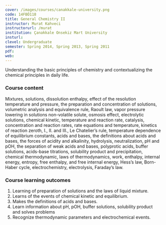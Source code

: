 ```yaml
---
cover: /images/courses/canakkale-university.png
code: 14FBÖ118
title: General Chemistry II
instructor: Murat Kahveci
instructorurl: /murat
institution: Çanakkale Onsekiz Mart University
insturl:
clevel: Undergraduate
semester: Spring 2014, Spring 2013, Spring 2011
pdf:
web:
---
```

Understanding the basic principles of chemistry and contextualizing the chemical principles in daily life.

### Course content

Mixtures, solutions, dissolution enthalpy, effect of the resolution temperature and pressure, the preparation and concentration of solutions, volumetric analysis and equivalence rule, Raoult law, vapor pressure lowering in solutions non-volatile solute, osmosis effect, electrolytic solutions, chemical kinetic, temperature and reaction rate, catalysis, concentration and reaction rates, rate equations and temperature, kinetics of reaction zeroth, I., II. and III., Le Chatelier’s rule, temperature dependence of equilibrium constants, acids and bases, the definitions about acids and bases, the forces of acidity and alkalinity, hydrolysis, neutralization, pH and pOH, the separation of weak acids and bases, polyprotic acids, buffer solutions, acids-base titrations, solubility product and precipitation, chemical thermodynamic, laws of thermodynamics, work, enthalpy, internal energy, entropy, free enthalpy, and free internal energy, Hess’s law, Born-Haber cycle, electrochemistry, electrolysis, Faraday’s law.

### Course learning outcomes

1. Learning of preparation of solutions and the laws of liquid mixture.
2. Learns of the events of chemical kinetic and equilibrium.
3. Makes the definitions of acids and bases.
4. Learn information about pH, pOH, buffer solutions, solubility product and solves problems
5. Recognize thermodynamic parameters and electrochemical events.
